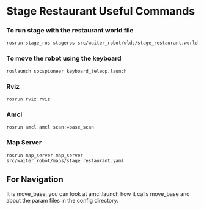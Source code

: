 # Stage Restaurant Useful Commands

### To run stage with the restaurant world file
```
rosrun stage_ros stageros src/waiter_robot/wlds/stage_restaurant.world
```

### To move the robot using the keyboard
```
roslaunch socspioneer keyboard_teleop.launch
```

### Rviz
```
rosrun rviz rviz
```

### Amcl
```
rosrun amcl amcl scan:=base_scan
```

### Map Server
```
rosrun map_server map_server src/waiter_robot/maps/stage_restaurant.yaml
```

## For Navigation
It is move_base, you can look at amcl.launch how it calls move_base and about the param files in the config directory.
